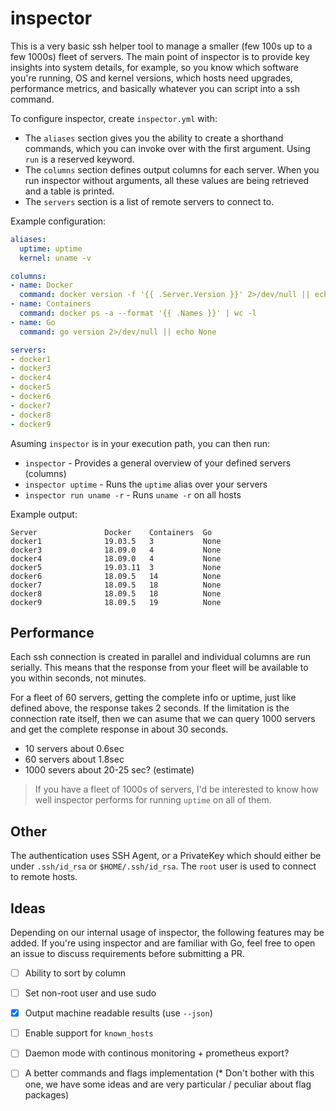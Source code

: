 # inspector

This is a very basic ssh helper tool to manage a smaller (few 100s up to
a few 1000s) fleet of servers. The main point of inspector is to provide
key insights into system details, for example, so you know which software
you're running, OS and kernel versions, which hosts need upgrades,
performance metrics, and basically whatever you can script into a ssh
command.

To configure inspector, create `inspector.yml` with:

- The `aliases` section gives you the ability to create a
shorthand commands, which you can invoke over with the first argument.
Using `run` is a reserved keyword.
- The `columns` section defines output columns for each server. When you
run inspector without arguments, all these values are being retrieved and
a table is printed.
- The `servers` section is a list of remote servers to connect to.

Example configuration:

~~~yaml
aliases:
  uptime: uptime
  kernel: uname -v

columns:
- name: Docker
  command: docker version -f '{{ .Server.Version }}' 2>/dev/null || echo None
- name: Containers
  command: docker ps -a --format '{{ .Names }}' | wc -l
- name: Go
  command: go version 2>/dev/null || echo None

servers:
- docker1
- docker3
- docker4
- docker5
- docker6
- docker7
- docker8
- docker9
~~~

Asuming `inspector` is in your execution path, you can then run:

- `inspector` - Provides a general overview of your defined servers (columns)
- `inspector uptime` - Runs the `uptime` alias over your servers
- `inspector run uname -r` - Runs `uname -r` on all hosts

Example output:

~~~text
Server               Docker    Containers  Go                               
docker1              19.03.5   3           None                             
docker3              18.09.0   4           None                             
docker4              18.09.0   4           None                             
docker5              19.03.11  3           None                             
docker6              18.09.5   14          None                             
docker7              18.09.5   18          None                             
docker8              18.09.5   18          None                             
docker9              18.09.5   19          None    
~~~

## Performance

Each ssh connection is created in parallel and individual columns are run
serially. This means that the response from your fleet will be available
to you within seconds, not minutes.

For a fleet of 60 servers, getting the complete info or uptime, just like
defined above, the response takes 2 seconds. If the limitation is the
connection rate itself, then we can asume that we can query 1000 servers
and get the complete response in about 30 seconds.

- 10 servers about 0.6sec
- 60 servers about 1.8sec
- 1000 severs about 20-25 sec? (estimate)

> If you have a fleet of 1000s of servers, I'd be interested to know
> how well inspector performs for running `uptime` on all of them.

## Other

The authentication uses SSH Agent, or a PrivateKey which should either be
under `.ssh/id_rsa` or `$HOME/.ssh/id_rsa`. The `root` user is used to
connect to remote hosts.

## Ideas

Depending on our internal usage of inspector, the following features may
be added. If you're using inspector and are familiar with Go, feel free
to open an issue to discuss requirements before submitting a PR.

- [ ] Ability to sort by column
- [ ] Set non-root user and use sudo
- [x] Output machine readable results (use `--json`)
- [ ] Enable support for `known_hosts`
- [ ] Daemon mode with continous monitoring + prometheus export?
- [ ] A better commands and flags implementation (* Don't bother with this one, we have some ideas and are very particular / peculiar about flag packages)

